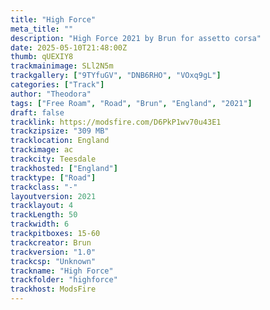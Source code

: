 ```yaml
---
title: "High Force"
meta_title: ""
description: "High Force 2021 by Brun for assetto corsa"
date: 2025-05-10T21:48:00Z
thumb: qUEXIY8
trackmainimage: SLl2N5m
trackgallery: ["9TYfuGV", "DNB6RHO", "VOxq9gL"] 
categories: ["Track"]
author: "Theodora"
tags: ["Free Roam", "Road", "Brun", "England", "2021"]
draft: false
tracklink: https://modsfire.com/D6PkP1wv70u43E1
trackzipsize: "309 MB"
tracklocation: England
trackimage: ac
trackcity: Teesdale
trackhosted: ["England"]
tracktype: ["Road"]
trackclass: "-" 
layoutversion: 2021
tracklayout: 4
trackLength: 50
trackwidth: 6
trackpitboxes: 15-60
trackcreator: Brun
trackversion: "1.0"
trackcsp: "Unknown"
trackname: "High Force"
trackfolder: "highforce"
trackhost: ModsFire
---
```


